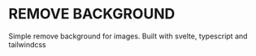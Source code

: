 # REMOVE BACKGROUND

Simple remove background for images.
Built with svelte, typescript and tailwindcss